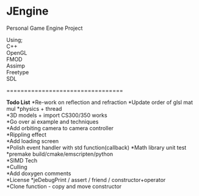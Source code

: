 # JEngine

Personal Game Engine Project

Using;  
C++  
OpenGL  
FMOD  
Assimp  
Freetype  
SDL  
  
=================================  
  
**Todo List** 
*Re-work on reflection and refraction
*Update order of glsl mat mul
*physics + thread  
*3D models + import CS300/350 works  
*Go over ai example and techniques  
*Add orbiting camera to camera controller  
*Rippling effect  
*Add loading screen  
*Polish event handler with std function(callback)
*Math library unit test  
*premake build/cmake/emscripten/python  
*SIMD Tech  
*Culling  
*Add doxygen comments  
*License
*jeDebugPrint / assert / friend / constructor+operator  
*Clone function - copy and move constructor  
